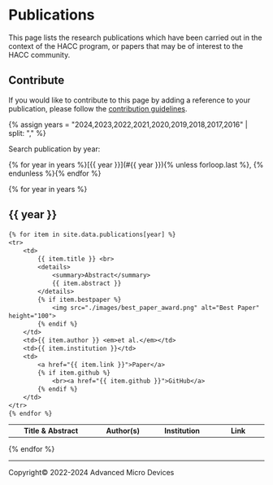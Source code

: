 # Publications

This page lists the research publications which have been carried out in the context of the HACC program, or papers that may be of interest to the HACC community.

## Contribute

If you would like to contribute to this page by adding a reference to your publication, please follow the [contribution guidelines](contributing.md).

<!--
DO NOT MODIFY THIS FILE.

TO ADD YOUR PAPER, PLEASE EDIT THE YAML FILE IN docs/_data/publications/<year of publication>.yaml
-->

{% assign years = "2024,2023,2022,2021,2020,2019,2018,2017,2016" | split: "," %}

Search publication by year:

{% for year in years %}[{{ year }}](#{{ year }}){% unless forloop.last %}, {% endunless %}{% endfor %}

{% for year in years %}

## {{ year }}

<table width="100%">
    <tr>
        <th width="200">Title & Abstract</th>
        <th width="120">Author(s)</th>
        <th width="120">Institution</th>
        <th width="120">Link</th>
    </tr>

    {% for item in site.data.publications[year] %}
    <tr>
        <td>
            {{ item.title }} <br>
            <details>
                <summary>Abstract</summary>
                {{ item.abstract }}
            </details>
            {% if item.bestpaper %}
                <img src="./images/best_paper_award.png" alt="Best Paper" height="100">
            {% endif %}
        </td>
        <td>{{ item.author }} <em>et al.</em></td>
        <td>{{ item.institution }}</td>
        <td>
            <a href="{{ item.link }}">Paper</a>
            {% if item.github %}
                <br><a href="{{ item.github }}">GitHub</a>
            {% endif %}
        </td>
    </tr>
    {% endfor %}
</table>

{% endfor %}

---------------------------------------
<p class="copyright">Copyright&copy; 2022-2024 Advanced Micro Devices</p>
